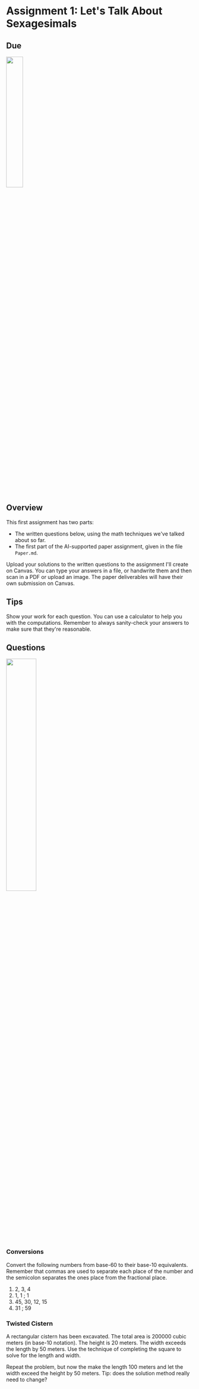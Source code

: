 # Assignment 1: Let's Talk About Sexagesimals

## Due 

<img src="https://imgs.xkcd.com/comics/my_favorite_things_2x.png" width="30%" />


## Overview

This first assignment has two parts:

- The written questions below, using the math techniques we've talked about so far.
- The first part of the AI-supported paper assignment, given in the file `Paper.md`.

Upload your solutions to the written questions to the assignment I'll create on Canvas. You can type your answers in a file, or handwrite them and then scan in a PDF or upload an image. The paper deliverables will have their own submission on Canvas.

## Tips

Show your work for each question. You can use a calculator to help you with the computations. Remember to always sanity-check your answers to make sure that they're reasonable.



## Questions

<img src="https://imageproxy.ifunny.co/crop:x-20,resize:640x,quality:90x75/images/48bbf22551fc0ef79c7138b85cc25137376caacb93bd43f2ab04689578d0065c_1.jpg" width="40%" />

### Conversions

Convert the following numbers from base-60 to their base-10 equivalents. Remember that commas are used to separate each place of the number and the semicolon separates the ones place from the fractional place.

1. 2, 3, 4
2. 1, 1 ; 1
3. 45, 30, 12, 15
4. 31 ; 59


### Twisted Cistern

A rectangular cistern has been excavated. The total area is 200000 cubic meters (in base-10 notation). The height is 20 meters. The width exceeds the length by 50 meters. Use the technique of completing the square to solve for the length and width.

Repeat the problem, but now the make the length 100 meters and let the width exceed the height by 50 meters. Tip: does the solution method really need to change?






